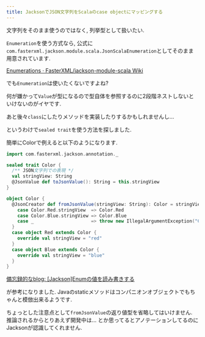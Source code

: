 ```yaml
---
title: JacksonでJSON文字列をScalaのcase objectにマッピングする
---
```


文字列をそのまま使うのではなく,
列挙型として扱いたい.

`Enumeration`を使う方式なら,
公式に`com.fasterxml.jackson.module.scala.JsonScalaEnumeration`としてそのまま用意されています.

[Enumerations · FasterXML/jackson-module-scala Wiki](https://github.com/FasterXML/jackson-module-scala/wiki/Enumerations)

でも`Enumeration`は使いたくないですよね?

何が嫌かって`Value`が型になるので型自体を参照するのに2段階ネストしないといけないのがイヤです.

あと後々`class`にしたりメソッドを実装したりするかもしれませんし…

というわけで`sealed trait`を使う方法を探しました.

簡単にColorで例えると以下のようになります.

~~~scala
import com.fasterxml.jackson.annotation._

sealed trait Color {
  /** JSON文字列での表現 */
  val stringView: String
  @JsonValue def toJsonValue(): String = this.stringView
}

object Color {
  @JsonCreator def fromJsonValue(stringView: String): Color = stringView match {
    case Color.Red.stringView  => Color.Red
    case Color.Blue.stringView => Color.Blue
    case _                     => throw new IllegalArgumentException("Color: unsupport")
  }
  case object Red extends Color {
    override val stringView = "red"
  }
  case object Blue extends Color {
    override val stringView = "blue"
  }
}
~~~

[備忘録的なblog: [Jackson]Enumの値を読み書きする](http://se-bikou.blogspot.com/2016/10/jacksonenum.html)

が参考になりました.
Javaのstaticメソッドはコンパニオンオブジェクトでもちゃんと模倣出来るようです.

ちょっとした注意点として`fromJsonValue`の返り値型を省略してはいけません.
推論されるからとりあえず開発中は…
とか思ってるとアノテーションしてるのにJacksonが認識してくれません.
